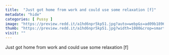 ```yaml
---
title:  "Just got home from work and could use some relaxation [f]"
metadate: "hide"
categories: [ Pussy ]
image: "https://preview.redd.it/a1hd6npr5kp51.jpg?auto=webp&s=ad09b1896b97574e8d9995ce16609c01821185d3"
thumb: "https://preview.redd.it/a1hd6npr5kp51.jpg?width=1080&crop=smart&auto=webp&s=637d6c8a3034acdbfb571ffa460b137cd0ee1e27"
visit: ""
---
```

Just got home from work and could use some relaxation [f]
